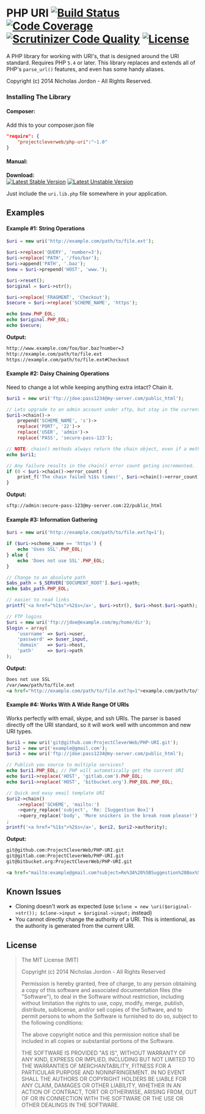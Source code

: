 # PHP URI [![Build Status](https://travis-ci.org/ProjectCleverWeb/PHP-URI.svg?branch=master&style=flat)](https://travis-ci.org/ProjectCleverWeb/PHP-URI) [![Code Coverage](https://scrutinizer-ci.com/g/ProjectCleverWeb/PHP-URI/badges/coverage.png?b=master&style=flat)](https://scrutinizer-ci.com/g/ProjectCleverWeb/PHP-URI/?branch=master) [![Scrutinizer Code Quality](https://scrutinizer-ci.com/g/ProjectCleverWeb/PHP-URI/badges/quality-score.png?b=master&style=flat)](https://scrutinizer-ci.com/g/ProjectCleverWeb/PHP-URI/?branch=master) [![License](https://poser.pugx.org/projectcleverweb/php-uri/license.svg?style=flat)](http://opensource.org/licenses/MIT)

A PHP library for working with URI's, that is designed around the URI standard. Requires PHP `5.4` or later. This library replaces and extends all of PHP's `parse_url()` features, and even has some handy aliases.

Copyright (c) 2014 Nicholas Jordon - All Rights Reserved.

### Installing The Library

#### Composer:

Add this to your composer.json file

```json
"require": {
	"projectcleverweb/php-uri":"~1.0"
}
```

#### Manual:

**Download:**<br>
[![Latest Stable Version](https://poser.pugx.org/projectcleverweb/php-uri/v/stable.svg?style=flat)](https://github.com/ProjectCleverWeb/PHP-URI/releases/tag/1.0.0) [![Latest Unstable Version](https://poser.pugx.org/projectcleverweb/php-uri/v/unstable.svg?style=flat)](https://github.com/ProjectCleverWeb/PHP-URI/archive/master.zip)

Just include the `uri.lib.php` file somewhere in your application.

## Examples

#### Example #1: String Operations

```php
$uri = new uri('http://example.com/path/to/file.ext');

$uri->replace('QUERY', 'number=3');
$uri->replace('PATH', '/foo/bar');
$uri->append('PATH', '.baz');
$new = $uri->prepend('HOST', 'www.');

$uri->reset();
$original = $uri->str();

$uri->replace('FRAGMENT', 'Checkout');
$secure = $uri->replace('SCHEME_NAME', 'https');

echo $new.PHP_EOL;
echo $original.PHP_EOL;
echo $secure;
```

**Output:**
```html
http://www.example.com/foo/bar.baz?number=3
http://example.com/path/to/file.ext
https://example.com/path/to/file.ext#Checkout
```

#### Example #2: Daisy Chaining Operations

Need to change a lot while keeping anything extra intact? Chain it.

```php
$uri1 = new uri('ftp://jdoe:pass1234@my-server.com/public_html');

// Lets upgrade to an admin account under sftp, but stay in the current directory.
$uri1->chain()->
	prepend('SCHEME_NAME', 's')->
	replace('PORT', '22')->
	replace('USER', 'admin')->
	replace('PASS', 'secure-pass-123');

// NOTE: chain() methods always return the chain object, even if a method fails.
echo $uri1;

// Any failure results in the chain() error count geting incremented.
if (0 < $uri->chain()->error_count) {
	print_f('The chain failed %1$s times!', $uri->chain()->error_count);
}
```

**Output:**
```html
sftp://admin:secure-pass-123@my-server.com:22/public_html
```

#### Example #3: Information Gathering

```php
$uri = new uri('http://example.com/path/to/file.ext?q=1');

if ($uri->scheme_name == 'https') {
	echo 'Uses SSL'.PHP_EOL;
} else {
	echo 'Does not use SSL'.PHP_EOL;
}

// Change to an absolute path
$abs_path = $_SERVER['DOCUMENT_ROOT'].$uri->path;
echo $abs_path.PHP_EOL;

// easier to read links
printf('<a href="%1$s">%2$s</a>', $uri->str(), $uri->host.$uri->path);

// FTP logins
$uri = new uri('ftp://jdoe@example.com/my/home/dir');
$login = array(
	'username' => $uri->user,
	'password' => $user_input,
	'domain'   => $uri->host,
	'path'     => $uri->path
);
```

**Output:**
```html
Does not use SSL
/var/www/path/to/file.ext
<a href="http://example.com/path/to/file.ext?q=1">example.com/path/to/file.ext</a>
```

#### Example #4: Works With A Wide Range Of URIs

Works perfectly with email, skype, and ssh URIs. The parser is based directly off the URI standard, so it will work well with uncommon and new URI types.

```php
$uri1 = new uri('git@github.com:ProjectCleverWeb/PHP-URI.git');
$uri2 = new uri('example@gmail.com');
$uri3 = new uri('ftp://jdoe:pass1234@my-server.com/public_html');

// Publish you source to multiple services?
echo $uri1.PHP_EOL; // PHP will automatically get the current URI
echo $uri1->replace('HOST', 'gitlab.com').PHP_EOL;
echo $uri1->replace('HOST', 'bitbucket.org').PHP_EOL.PHP_EOL;

// Quick and easy email template URI
$uri2->chain()
	->replace('SCHEME', 'mailto:')
	->query_replace('subject', 'Re: [Suggestion Box]')
	->query_replace('body', 'More snickers in the break room please!')
;
printf('<a href="%1$s">%2$s</a>', $uri2, $uri2->authority);
```

**Output:**
```html
git@github.com:ProjectCleverWeb/PHP-URI.git
git@gitlab.com:ProjectCleverWeb/PHP-URI.git
git@bitbucket.org:ProjectCleverWeb/PHP-URI.git

<a href="mailto:example@gmail.com?subject=Re%3A%20%5BSuggestion%20Box%5D&body=More%20snickers%20in%20the%20break%20room%20please%21">example@gmail.com</a>
```

## Known Issues

- Cloning doesn't work as expected (use `$clone = new \uri($original->str()); $clone->input = $original->input;` instead)
- You cannot directly change the authority of a URI. This is intentional, as the authority is generated from the current URI.

## License

>The MIT License (MIT)
>
>Copyright (c) 2014 Nicholas Jordon - All Rights Reserved
>
>Permission is hereby granted, free of charge, to any person obtaining a copy
>of this software and associated documentation files (the "Software"), to deal
>in the Software without restriction, including without limitation the rights
>to use, copy, modify, merge, publish, distribute, sublicense, and/or sell
>copies of the Software, and to permit persons to whom the Software is
>furnished to do so, subject to the following conditions:
>
>The above copyright notice and this permission notice shall be included in
>all copies or substantial portions of the Software.
>
>THE SOFTWARE IS PROVIDED "AS IS", WITHOUT WARRANTY OF ANY KIND, EXPRESS OR
>IMPLIED, INCLUDING BUT NOT LIMITED TO THE WARRANTIES OF MERCHANTABILITY,
>FITNESS FOR A PARTICULAR PURPOSE AND NONINFRINGEMENT. IN NO EVENT SHALL THE
>AUTHORS OR COPYRIGHT HOLDERS BE LIABLE FOR ANY CLAIM, DAMAGES OR OTHER
>LIABILITY, WHETHER IN AN ACTION OF CONTRACT, TORT OR OTHERWISE, ARISING FROM,
>OUT OF OR IN CONNECTION WITH THE SOFTWARE OR THE USE OR OTHER DEALINGS IN
>THE SOFTWARE.
